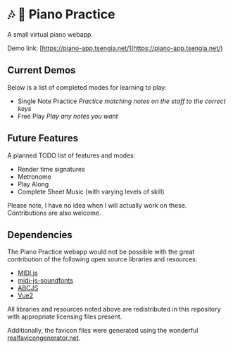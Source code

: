 # :notes: :musical_keyboard: Piano Practice
A small virtual piano webapp.  

Demo link: [https://piano-app.tsengia.net/](https://piano-app.tsengia.net/)

## Current Demos
Below is a list of completed modes for learning to play:
- Single Note Practice _Practice matching notes on the staff to the correct keys_ 
- Free Play _Play any notes you want_

## Future Features
A planned TODO list of features and modes:
- Render time signatures
- Metronome
- Play Along
- Complete Sheet Music (with varying levels of skill)

Please note, I have no idea when I will actually work on these.  
Contributions are also welcome.

## Dependencies
The Piano Practice webapp would not be possible with the great contribution of the following open source libraries and resources:
- [MIDI.js](https://github.com/mudcube/MIDI.js)
- [midi-js-soundfonts](https://github.com/gleitz/midi-js-soundfonts)
- [ABCJS](https://github.com/paulrosen/abcjs)
- [Vue2](https://github.com/vuejs/vue)

All libraries and resources noted above are redistributed in this repository with appropriate licensing files present.

Additionally, the favicon files were generated using the wonderful [realfavicongenerator.net](https://realfavicongenerator.net/).
